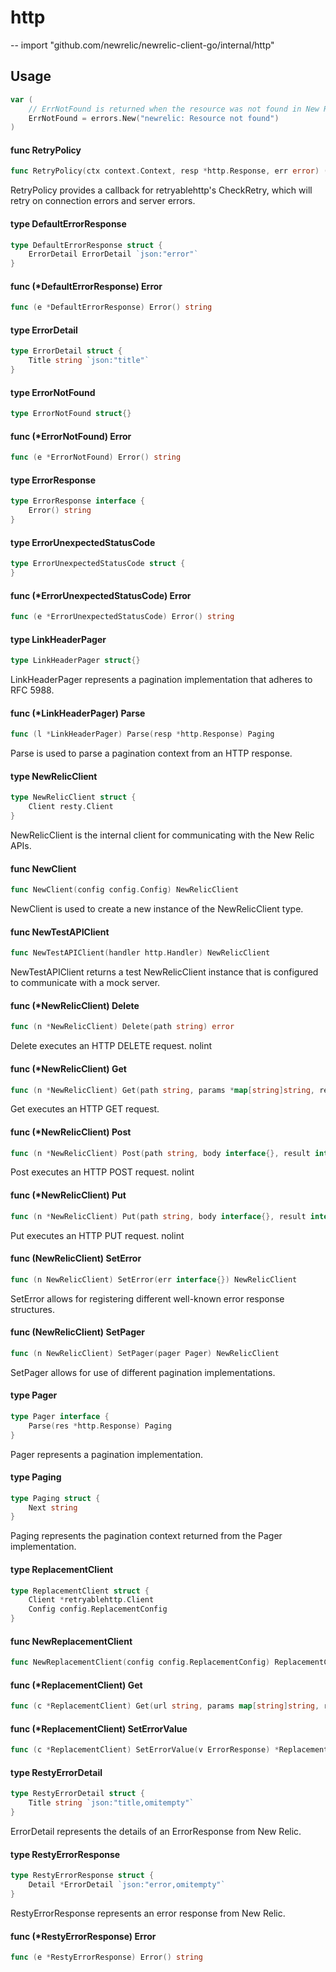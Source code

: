 # http
--
    import "github.com/newrelic/newrelic-client-go/internal/http"


## Usage

```go
var (
	// ErrNotFound is returned when the resource was not found in New Relic.
	ErrNotFound = errors.New("newrelic: Resource not found")
)
```

#### func  RetryPolicy

```go
func RetryPolicy(ctx context.Context, resp *http.Response, err error) (bool, error)
```
RetryPolicy provides a callback for retryablehttp's CheckRetry, which will retry
on connection errors and server errors.

#### type DefaultErrorResponse

```go
type DefaultErrorResponse struct {
	ErrorDetail ErrorDetail `json:"error"`
}
```


#### func (*DefaultErrorResponse) Error

```go
func (e *DefaultErrorResponse) Error() string
```

#### type ErrorDetail

```go
type ErrorDetail struct {
	Title string `json:"title"`
}
```


#### type ErrorNotFound

```go
type ErrorNotFound struct{}
```


#### func (*ErrorNotFound) Error

```go
func (e *ErrorNotFound) Error() string
```

#### type ErrorResponse

```go
type ErrorResponse interface {
	Error() string
}
```


#### type ErrorUnexpectedStatusCode

```go
type ErrorUnexpectedStatusCode struct {
}
```


#### func (*ErrorUnexpectedStatusCode) Error

```go
func (e *ErrorUnexpectedStatusCode) Error() string
```

#### type LinkHeaderPager

```go
type LinkHeaderPager struct{}
```

LinkHeaderPager represents a pagination implementation that adheres to RFC 5988.

#### func (*LinkHeaderPager) Parse

```go
func (l *LinkHeaderPager) Parse(resp *http.Response) Paging
```
Parse is used to parse a pagination context from an HTTP response.

#### type NewRelicClient

```go
type NewRelicClient struct {
	Client resty.Client
}
```

NewRelicClient is the internal client for communicating with the New Relic APIs.

#### func  NewClient

```go
func NewClient(config config.Config) NewRelicClient
```
NewClient is used to create a new instance of the NewRelicClient type.

#### func  NewTestAPIClient

```go
func NewTestAPIClient(handler http.Handler) NewRelicClient
```
NewTestAPIClient returns a test NewRelicClient instance that is configured to
communicate with a mock server.

#### func (*NewRelicClient) Delete

```go
func (n *NewRelicClient) Delete(path string) error
```
Delete executes an HTTP DELETE request. nolint

#### func (*NewRelicClient) Get

```go
func (n *NewRelicClient) Get(path string, params *map[string]string, result interface{}) error
```
Get executes an HTTP GET request.

#### func (*NewRelicClient) Post

```go
func (n *NewRelicClient) Post(path string, body interface{}, result interface{}) error
```
Post executes an HTTP POST request. nolint

#### func (*NewRelicClient) Put

```go
func (n *NewRelicClient) Put(path string, body interface{}, result interface{}) error
```
Put executes an HTTP PUT request. nolint

#### func (NewRelicClient) SetError

```go
func (n NewRelicClient) SetError(err interface{}) NewRelicClient
```
SetError allows for registering different well-known error response structures.

#### func (NewRelicClient) SetPager

```go
func (n NewRelicClient) SetPager(pager Pager) NewRelicClient
```
SetPager allows for use of different pagination implementations.

#### type Pager

```go
type Pager interface {
	Parse(res *http.Response) Paging
}
```

Pager represents a pagination implementation.

#### type Paging

```go
type Paging struct {
	Next string
}
```

Paging represents the pagination context returned from the Pager implementation.

#### type ReplacementClient

```go
type ReplacementClient struct {
	Client *retryablehttp.Client
	Config config.ReplacementConfig
}
```


#### func  NewReplacementClient

```go
func NewReplacementClient(config config.ReplacementConfig) ReplacementClient
```

#### func (*ReplacementClient) Get

```go
func (c *ReplacementClient) Get(url string, params map[string]string, reqBody interface{}, value interface{}) (*http.Response, error)
```

#### func (*ReplacementClient) SetErrorValue

```go
func (c *ReplacementClient) SetErrorValue(v ErrorResponse) *ReplacementClient
```

#### type RestyErrorDetail

```go
type RestyErrorDetail struct {
	Title string `json:"title,omitempty"`
}
```

ErrorDetail represents the details of an ErrorResponse from New Relic.

#### type RestyErrorResponse

```go
type RestyErrorResponse struct {
	Detail *ErrorDetail `json:"error,omitempty"`
}
```

RestyErrorResponse represents an error response from New Relic.

#### func (*RestyErrorResponse) Error

```go
func (e *RestyErrorResponse) Error() string
```
